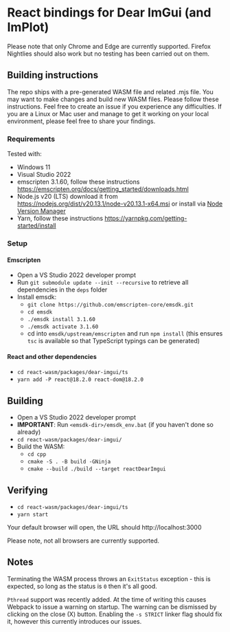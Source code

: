 # React bindings for Dear ImGui (and ImPlot)

Please note that only Chrome and Edge are currently supported. Firefox Nightlies should also work but no testing has been carried out on them.

## Building instructions

The repo ships with a pre-generated WASM file and related .mjs file. You may want to make changes and build new WASM files. Please follow these instructions. Feel free to create an issue if you experience any difficulties. If you are a Linux or Mac user and manage to get it working on your local environment, please feel free to share your findings.

### Requirements

Tested with:

-   Windows 11
-   Visual Studio 2022
-   emscripten 3.1.60, follow these instructions https://emscripten.org/docs/getting_started/downloads.html
-   Node.js v20 (LTS) download it from https://nodejs.org/dist/v20.13.1/node-v20.13.1-x64.msi or install via [Node Version Manager](https://github.com/coreybutler/nvm-windows)
-   Yarn, follow these instructions https://yarnpkg.com/getting-started/install

### Setup

#### Emscripten

-   Open a VS Studio 2022 developer prompt
-   Run `git submodule update --init --recursive` to retrieve all dependencies in the `deps` folder
-   Install emsdk:
    -   `git clone https://github.com/emscripten-core/emsdk.git`
    -   `cd emsdk`
    -   `./emsdk install 3.1.60`
    -   `./emsdk activate 3.1.60`
    -   cd into `emsdk/upstream/emscripten` and run `npm install` (this ensures `tsc` is available so that TypeScript typings can be generated)

#### React and other dependencies

-   `cd react-wasm/packages/dear-imgui/ts`
-   `yarn add -P react@18.2.0 react-dom@18.2.0`

## Building

-   Open a VS Studio 2022 developer prompt
-   **IMPORTANT**: Run `<emsdk-dir>/emsdk_env.bat` (if you haven't done so already)
-   `cd react-wasm/packages/dear-imgui/`
-   Build the WASM:
    -   `cd cpp`
    -   `cmake -S . -B build -GNinja`
    -   `cmake --build ./build --target reactDearImgui`

## Verifying

-   `cd react-wasm/packages/dear-imgui/ts`
-   `yarn start`

Your default browser will open, the URL should http://localhost:3000

Please note, not all browsers are currently supported.

## Notes

Terminating the WASM process throws an `ExitStatus` exception - this is expected, so long as the status is `0` then it's all good.

`Pthread` support was recently added. At the time of writing this causes Webpack to issue a warning on startup. The warning can be dismissed by clicking on the close (X) button. Enabling the `-s STRICT` linker flag should fix it, however this currently introduces our issues.
